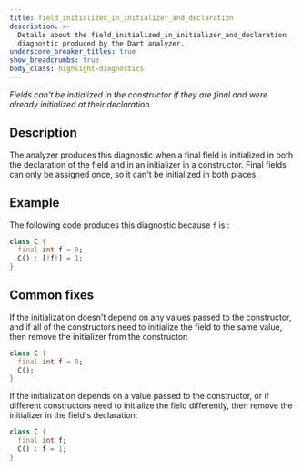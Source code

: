 ```yaml
---
title: field_initialized_in_initializer_and_declaration
description: >-
  Details about the field_initialized_in_initializer_and_declaration
  diagnostic produced by the Dart analyzer.
underscore_breaker_titles: true
show_breadcrumbs: true
body_class: highlight-diagnostics
---
```


_Fields can't be initialized in the constructor if they are final and were
already initialized at their declaration._

## Description

The analyzer produces this diagnostic when a final field is initialized in
both the declaration of the field and in an initializer in a constructor.
Final fields can only be assigned once, so it can't be initialized in both
places.

## Example

The following code produces this diagnostic because `f` is :

```dart
class C {
  final int f = 0;
  C() : [!f!] = 1;
}
```

## Common fixes

If the initialization doesn't depend on any values passed to the
constructor, and if all of the constructors need to initialize the field to
the same value, then remove the initializer from the constructor:

```dart
class C {
  final int f = 0;
  C();
}
```

If the initialization depends on a value passed to the constructor, or if
different constructors need to initialize the field differently, then
remove the initializer in the field's declaration:

```dart
class C {
  final int f;
  C() : f = 1;
}
```
